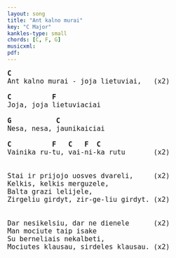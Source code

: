 ```yaml
---
layout: song
title: "Ant kalno murai"
key: "C Major"
kankles-type: small
chords: [C, F, G]
musicxml:
pdf:
---
```


<pre style="font-size: 1.1em">
<b>C</b>
Ant kalno murai - joja lietuviai,   (x2)

<b>C          F</b>
Joja, joja lietuviaciai

<b>G           C</b>
Nesa, nesa, jaunikaiciai

<b>C          F   C   F  C  </b>
Vainika ru-tu, vai-ni-ka rutu       (x2)


Stai ir prijojo uosves dvareli,     (x2)
Kelkis, kelkis merguzele,
Balta grazi lelijele,
Zirgeliu girdyt, zir-ge-liu girdyt. (x2)


Dar nesikelsiu, dar ne dienele      (x2)
Man mociute taip isake
Su berneliais nekalbeti,
Mociutes klausau, sirdeles klausau. (x2)
</pre>
